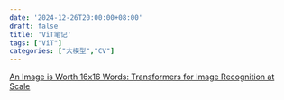 ```yaml
---
date: '2024-12-26T20:00:00+08:00'
draft: false
title: 'ViT笔记'
tags: ["ViT"]
categories: ["大模型","CV"]
---
```


[An Image is Worth 16x16 Words: Transformers for Image Recognition at Scale](https://xves6ft58q.feishu.cn/docx/PB06dKLXCog07NxnzBFcCvW8nde?from=from_copylink)
